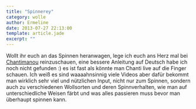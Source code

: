 ```yaml
---
title: "Spinnerey"
category: wolle
author: Ermeline
date: 2013-07-27 22:13:00
template: article.jade
excerpt: ""
---
```


Wollt ihr euch an das Spinnen heranwagen, lege ich euch ans Herz mal bei [Chantimanou](http://www.youtube.com/user/chantimanou) reinzuschauen, eine bessere Anleitung auf Deutsch habe ich noch nicht gefunden :) es ist fast als könnte man Chanti live auf die Finger schauen. Ich weiß es sind waaaahnsinnig viele Videos aber dafür bekommt man wirklich sehr viel und nützlichen Input, nicht nur zum Spinnen, sondern auch zu verschiedenen Wollsorten und deren Spinnverhalten, wie man auf unterschiedliche Weisen färbt und was alles passieren muss bevor man überhaupt spinnen kann.

 
